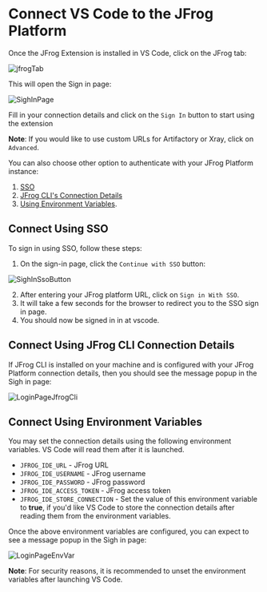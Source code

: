 # Connect VS Code to the JFrog Platform

Once the JFrog Extension is installed in VS Code, click on the JFrog tab:

![jfrogTab](../../.gitbook/assets/vscode/jfrogTab.png)

This will open the Sign in page:

![SighInPage](../../.gitbook/assets/vscode/sighInPage.png)

Fill in your connection details and click on the `Sign In` button to start using the extension

**Note**: If you would like to use custom URLs for Artifactory or Xray, click on `Advanced`.

You can also choose other option to authenticate with your JFrog Platform instance:

1. [SSO](connect-vs-code-to-the-jfrog-platform.md#connect-using-sso)
2. [JFrog CLI's Connection Details](connect-vs-code-to-the-jfrog-platform.md#connect-using-jfrog-cli-connection-details)
3. [Using Environment Variables](connect-vs-code-to-the-jfrog-platform.md#connect-using-environment-variables).

## Connect Using SSO

To sign in using SSO, follow these steps:

1. On the sign-in page, click the `Continue with SSO` button:

![SighInSsoButton](../../.gitbook/assets/vscode/ssoButton.png)

2. After entering your JFrog platform URL, click on `Sign in With SSO`.
3. It will take a few seconds for the browser to redirect you to the SSO sign in page.
4. You should now be signed in in at vscode.

## Connect Using JFrog CLI Connection Details

If JFrog CLI is installed on your machine and is configured with your JFrog Platform connection details, then you should see the message popup in the Sigh in page:

![LoginPageJfrogCli](../../.gitbook/assets/vscode/sighInPageJFrogCli.png)

## Connect Using Environment Variables

You may set the connection details using the following environment variables. VS Code will read them after it is launched.

* `JFROG_IDE_URL` - JFrog URL
* `JFROG_IDE_USERNAME` - JFrog username
* `JFROG_IDE_PASSWORD` - JFrog password
* `JFROG_IDE_ACCESS_TOKEN` - JFrog access token
* `JFROG_IDE_STORE_CONNECTION` - Set the value of this environment variable to **true**, if you'd like VS Code to store the connection details after reading them from the environment variables.

Once the above environment variables are configured, you can expect to see a message popup in the Sigh in page:

![LoginPageEnvVar](../../.gitbook/assets/vscode/sighInPageEnvVar.png)

**Note**: For security reasons, it is recommended to unset the environment variables after launching VS Code.
